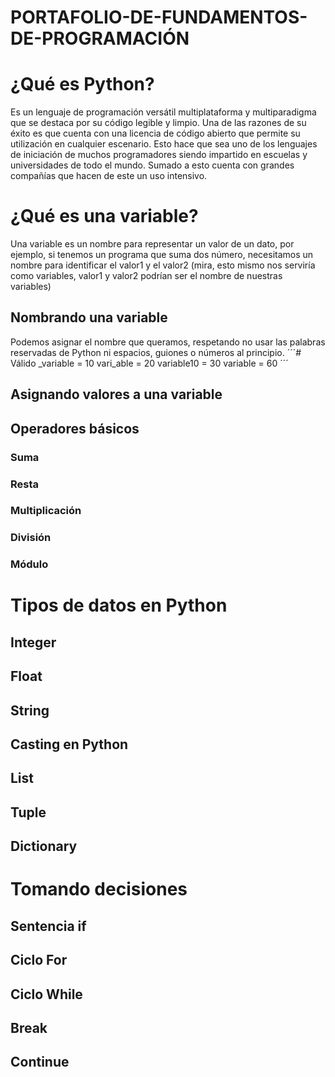# PORTAFOLIO-DE-FUNDAMENTOS-DE-PROGRAMACIÓN
# ¿Qué es Python?
Es un lenguaje de programación versátil multiplataforma y multiparadigma que se destaca por su código legible y limpio. Una de las razones de su éxito es que cuenta con una licencia de código abierto que permite su utilización en cualquier escenario. Esto hace que sea uno de los lenguajes de iniciación de muchos programadores siendo impartido en escuelas y universidades de todo el mundo. Sumado a esto cuenta con grandes compañías que hacen de este un uso intensivo. 
# ¿Qué es una variable?
Una variable es un nombre para representar un valor de un dato, por ejemplo, si tenemos un programa que suma dos número, necesitamos un nombre para identificar el valor1 y el valor2 (mira, esto mismo nos serviría como variables, valor1 y valor2 podrían ser el nombre de nuestras variables)
## Nombrando una variable
Podemos asignar el nombre que queramos, respetando no usar las palabras reservadas de Python ni espacios, guiones o números al principio.
´´´# Válido
_variable = 10
vari_able = 20
variable10 = 30
variable = 60
´´´
## Asignando valores a una variable

## Operadores básicos

### Suma

### Resta

### Multiplicación

### División

### Módulo

# Tipos de datos en Python

## Integer

## Float

## String

## Casting en Python

## List

## Tuple

## Dictionary

# Tomando decisiones

## Sentencia if

## Ciclo For

## Ciclo While

## Break

## Continue
